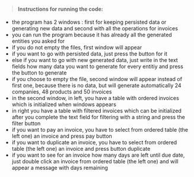 > #### Instructions for running the code:
>
- the program has 2 windows : first for keeping persisted data or generating new data and second with all the operations for invoices 
- you can run the program because it has already all the generated entities you asked for
- if you do not empty the files, first window will appear
- if you want to go with persisted data, just press the button for it
- else if you want to go with new generated data, just write in the text fields how many data you want to generate for every entitiy and press the button to generate
- if you choose to empty the file, second window will appear instead of first one, because there is no data, but will generate automatically 24 companies, 48 products and 50 invoices
- in the second window, in left, you have a table with ordered invoices which is initialized when windows appears
- in right you have a table with filtered invoices which can be initialized after you complete the text field for filtering with a string and press the filter button
- if you want to pay an invoice, you have to select from ordered table (the left one) an invoice and press pay button
- if you want to duplicate an invoice, you have to select from ordered table (the left one) an invoice and press button duplicate
- if you want to see for an invoice how many days are left until due date, just double click an invoice from ordered table (the left one) and will appear a message with days remaining
